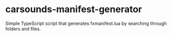 # carsounds-manifest-generator
Simple TypeScript script that generates fxmanifest.lua by searching through folders and files. 
